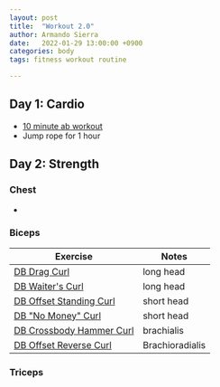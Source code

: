 ```yaml
---
layout: post
title:  "Workout 2.0"
author: Armando Sierra
date:   2022-01-29 13:00:00 +0900
categories: body
tags: fitness workout routine

---
```


## Day 1: Cardio
- [10 minute ab workout](https://www.youtube.com/watch?v=i27K2ry9jEo)
- Jump rope for 1 hour

## Day 2: Strength

### Chest
- 

### Biceps
Exercise | Notes
--- | ---
[DB Drag Curl](https://youtu.be/hOWn9fZ2-0M?t=114) | long head
[DB Waiter's Curl](https://youtu.be/hOWn9fZ2-0M?t=244) | long head
[DB Offset Standing Curl](https://youtu.be/hOWn9fZ2-0M?t=361) | short head
[DB "No Money" Curl](https://youtu.be/hOWn9fZ2-0M?t=517) |  short head
[DB Crossbody Hammer Curl](https://youtu.be/hOWn9fZ2-0M?t=725) | brachialis
[DB Offset Reverse Curl](https://youtu.be/hOWn9fZ2-0M?t=836) | Brachioradialis

### Triceps
